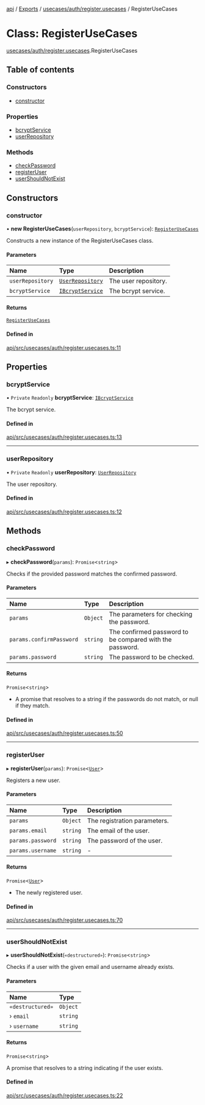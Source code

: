 [api](../README.md) / [Exports](../modules.md) / [usecases/auth/register.usecases](../modules/usecases_auth_register_usecases.md) / RegisterUseCases

# Class: RegisterUseCases

[usecases/auth/register.usecases](../modules/usecases_auth_register_usecases.md).RegisterUseCases

## Table of contents

### Constructors

- [constructor](usecases_auth_register_usecases.RegisterUseCases.md#constructor)

### Properties

- [bcryptService](usecases_auth_register_usecases.RegisterUseCases.md#bcryptservice)
- [userRepository](usecases_auth_register_usecases.RegisterUseCases.md#userrepository)

### Methods

- [checkPassword](usecases_auth_register_usecases.RegisterUseCases.md#checkpassword)
- [registerUser](usecases_auth_register_usecases.RegisterUseCases.md#registeruser)
- [userShouldNotExist](usecases_auth_register_usecases.RegisterUseCases.md#usershouldnotexist)

## Constructors

### constructor

• **new RegisterUseCases**(`userRepository`, `bcryptService`): [`RegisterUseCases`](usecases_auth_register_usecases.RegisterUseCases.md)

Constructs a new instance of the RegisterUseCases class.

#### Parameters

| Name             | Type                                                                                             | Description          |
| :--------------- | :----------------------------------------------------------------------------------------------- | :------------------- |
| `userRepository` | [`UserRepository`](../interfaces/domain_repositories_userRepository_interface.UserRepository.md) | The user repository. |
| `bcryptService`  | [`IBcryptService`](../interfaces/domain_adapters_bcrypt_interface.IBcryptService.md)             | The bcrypt service.  |

#### Returns

[`RegisterUseCases`](usecases_auth_register_usecases.RegisterUseCases.md)

#### Defined in

[api/src/usecases/auth/register.usecases.ts:11](https://github.com/No-Country/c16-58-t-typescript/blob/d2fd85f/api/src/usecases/auth/register.usecases.ts#L11)

## Properties

### bcryptService

• `Private` `Readonly` **bcryptService**: [`IBcryptService`](../interfaces/domain_adapters_bcrypt_interface.IBcryptService.md)

The bcrypt service.

#### Defined in

[api/src/usecases/auth/register.usecases.ts:13](https://github.com/No-Country/c16-58-t-typescript/blob/d2fd85f/api/src/usecases/auth/register.usecases.ts#L13)

---

### userRepository

• `Private` `Readonly` **userRepository**: [`UserRepository`](../interfaces/domain_repositories_userRepository_interface.UserRepository.md)

The user repository.

#### Defined in

[api/src/usecases/auth/register.usecases.ts:12](https://github.com/No-Country/c16-58-t-typescript/blob/d2fd85f/api/src/usecases/auth/register.usecases.ts#L12)

## Methods

### checkPassword

▸ **checkPassword**(`params`): `Promise`\<`string`\>

Checks if the provided password matches the confirmed password.

#### Parameters

| Name                     | Type     | Description                                              |
| :----------------------- | :------- | :------------------------------------------------------- |
| `params`                 | `Object` | The parameters for checking the password.                |
| `params.confirmPassword` | `string` | The confirmed password to be compared with the password. |
| `params.password`        | `string` | The password to be checked.                              |

#### Returns

`Promise`\<`string`\>

- A promise that resolves to a string if the passwords do not match, or null if they match.

#### Defined in

[api/src/usecases/auth/register.usecases.ts:50](https://github.com/No-Country/c16-58-t-typescript/blob/d2fd85f/api/src/usecases/auth/register.usecases.ts#L50)

---

### registerUser

▸ **registerUser**(`params`): `Promise`\<[`User`](domain_model_user.User.md)\>

Registers a new user.

#### Parameters

| Name              | Type     | Description                  |
| :---------------- | :------- | :--------------------------- |
| `params`          | `Object` | The registration parameters. |
| `params.email`    | `string` | The email of the user.       |
| `params.password` | `string` | The password of the user.    |
| `params.username` | `string` | -                            |

#### Returns

`Promise`\<[`User`](domain_model_user.User.md)\>

- The newly registered user.

#### Defined in

[api/src/usecases/auth/register.usecases.ts:70](https://github.com/No-Country/c16-58-t-typescript/blob/d2fd85f/api/src/usecases/auth/register.usecases.ts#L70)

---

### userShouldNotExist

▸ **userShouldNotExist**(`«destructured»`): `Promise`\<`string`\>

Checks if a user with the given email and username already exists.

#### Parameters

| Name             | Type     |
| :--------------- | :------- |
| `«destructured»` | `Object` |
| › `email`        | `string` |
| › `username`     | `string` |

#### Returns

`Promise`\<`string`\>

A promise that resolves to a string indicating if the user exists.

#### Defined in

[api/src/usecases/auth/register.usecases.ts:22](https://github.com/No-Country/c16-58-t-typescript/blob/d2fd85f/api/src/usecases/auth/register.usecases.ts#L22)
